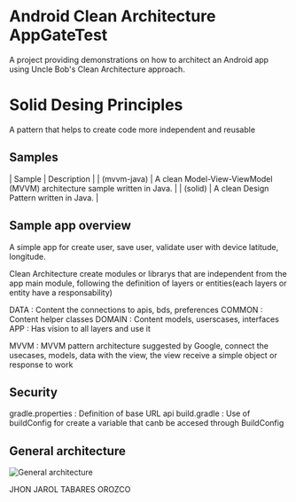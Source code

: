 Android Clean Architecture AppGateTest
==================================

A project providing demonstrations on how to architect an Android app using Uncle Bob's Clean Architecture approach.

Solid Desing Principles
==================================

A pattern that helps to create code more independent and reusable

Samples
-------

| Sample                             | Description                                                                |
| (mvvm-java)                        | A clean Model-View-ViewModel (MVVM) architecture sample written in Java.   |
| (solid)                            | A clean Design Pattern written in Java.   |

Sample app overview
-------------------

A simple app for create user, save user, validate user with device latitude, longitude.

Clean Architecture create modules or librarys that are independent from the app main module, following
the definition of layers or entities(each layers or entity have a responsability)

DATA : Content the connections to apis, bds, preferences
COMMON : Content helper classes
DOMAIN : Content models, userscases, interfaces
APP : Has vision to all layers and use it

MVVM : MVVM pattern architecture suggested by Google, connect the usecases, models, data with the view,
the view receive a simple object or response to work

Security
-------------------

gradle.properties : Definition of base URL api
build.gradle : Use of buildConfig for create a variable that canb be accesed through BuildConfig

General architecture
--------------------

![General architecture](https://user-images.githubusercontent.com/9427397/127543064-b2f7e3bf-6221-48ba-afab-ec3e9098db61.png)

JHON JAROL TABARES OROZCO
